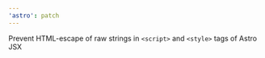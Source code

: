 ```yaml
---
'astro': patch
---
```


Prevent HTML-escape of raw strings in `<script>` and `<style>` tags of Astro JSX
